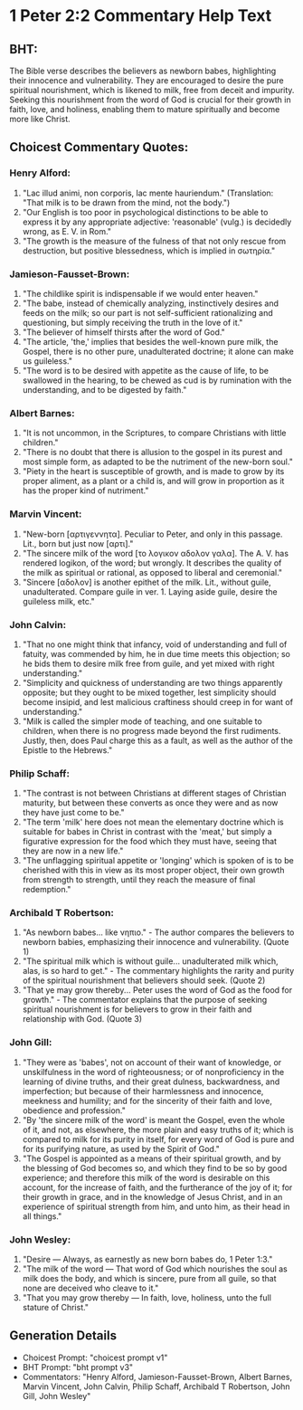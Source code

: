 # 1 Peter 2:2 Commentary Help Text

## BHT:
The Bible verse describes the believers as newborn babes, highlighting their innocence and vulnerability. They are encouraged to desire the pure spiritual nourishment, which is likened to milk, free from deceit and impurity. Seeking this nourishment from the word of God is crucial for their growth in faith, love, and holiness, enabling them to mature spiritually and become more like Christ.

## Choicest Commentary Quotes:
### Henry Alford:
1. "Lac illud animi, non corporis, lac mente hauriendum." (Translation: "That milk is to be drawn from the mind, not the body.")
2. "Our English is too poor in psychological distinctions to be able to express it by any appropriate adjective: 'reasonable' (vulg.) is decidedly wrong, as E. V. in Rom."
3. "The growth is the measure of the fulness of that not only rescue from destruction, but positive blessedness, which is implied in σωτηρία."

### Jamieson-Fausset-Brown:
1. "The childlike spirit is indispensable if we would enter heaven."
2. "The babe, instead of chemically analyzing, instinctively desires and feeds on the milk; so our part is not self-sufficient rationalizing and questioning, but simply receiving the truth in the love of it."
3. "The believer of himself thirsts after the word of God."
4. "The article, 'the,' implies that besides the well-known pure milk, the Gospel, there is no other pure, unadulterated doctrine; it alone can make us guileless."
5. "The word is to be desired with appetite as the cause of life, to be swallowed in the hearing, to be chewed as cud is by rumination with the understanding, and to be digested by faith."

### Albert Barnes:
1. "It is not uncommon, in the Scriptures, to compare Christians with little children."
2. "There is no doubt that there is allusion to the gospel in its purest and most simple form, as adapted to be the nutriment of the new-born soul."
3. "Piety in the heart is susceptible of growth, and is made to grow by its proper aliment, as a plant or a child is, and will grow in proportion as it has the proper kind of nutriment."

### Marvin Vincent:
1. "New-born [αρτιγεννητα]. Peculiar to Peter, and only in this passage. Lit., born but just now [αρτι]."
2. "The sincere milk of the word [το λογικον αδολον γαλα]. The A. V. has rendered logikon, of the word; but wrongly. It describes the quality of the milk as spiritual or rational, as opposed to liberal and ceremonial."
3. "Sincere [αδολον] is another epithet of the milk. Lit., without guile, unadulterated. Compare guile in ver. 1. Laying aside guile, desire the guileless milk, etc."

### John Calvin:
1. "That no one might think that infancy, void of understanding and full of fatuity, was commended by him, he in due time meets this objection; so he bids them to desire milk free from guile, and yet mixed with right understanding."
2. "Simplicity and quickness of understanding are two things apparently opposite; but they ought to be mixed together, lest simplicity should become insipid, and lest malicious craftiness should creep in for want of understanding."
3. "Milk is called the simpler mode of teaching, and one suitable to children, when there is no progress made beyond the first rudiments. Justly, then, does Paul charge this as a fault, as well as the author of the Epistle to the Hebrews."

### Philip Schaff:
1. "The contrast is not between Christians at different stages of Christian maturity, but between these converts as once they were and as now they have just come to be."
2. "The term 'milk' here does not mean the elementary doctrine which is suitable for babes in Christ in contrast with the 'meat,' but simply a figurative expression for the food which they must have, seeing that they are now in a new life."
3. "The unflagging spiritual appetite or 'longing' which is spoken of is to be cherished with this in view as its most proper object, their own growth from strength to strength, until they reach the measure of final redemption."

### Archibald T Robertson:
1. "As newborn babes... like νηπιο." - The author compares the believers to newborn babies, emphasizing their innocence and vulnerability. (Quote 1)
2. "The spiritual milk which is without guile... unadulterated milk which, alas, is so hard to get." - The commentary highlights the rarity and purity of the spiritual nourishment that believers should seek. (Quote 2)
3. "That ye may grow thereby... Peter uses the word of God as the food for growth." - The commentator explains that the purpose of seeking spiritual nourishment is for believers to grow in their faith and relationship with God. (Quote 3)

### John Gill:
1. "They were as 'babes', not on account of their want of knowledge, or unskilfulness in the word of righteousness; or of nonproficiency in the learning of divine truths, and their great dulness, backwardness, and imperfection; but because of their harmlessness and innocence, meekness and humility; and for the sincerity of their faith and love, obedience and profession."
2. "By 'the sincere milk of the word' is meant the Gospel, even the whole of it, and not, as elsewhere, the more plain and easy truths of it; which is compared to milk for its purity in itself, for every word of God is pure and for its purifying nature, as used by the Spirit of God."
3. "The Gospel is appointed as a means of their spiritual growth, and by the blessing of God becomes so, and which they find to be so by good experience; and therefore this milk of the word is desirable on this account, for the increase of faith, and the furtherance of the joy of it; for their growth in grace, and in the knowledge of Jesus Christ, and in an experience of spiritual strength from him, and unto him, as their head in all things."

### John Wesley:
1. "Desire — Always, as earnestly as new born babes do, 1 Peter 1:3."
2. "The milk of the word — That word of God which nourishes the soul as milk does the body, and which is sincere, pure from all guile, so that none are deceived who cleave to it."
3. "That you may grow thereby — In faith, love, holiness, unto the full stature of Christ."


## Generation Details
- Choicest Prompt: "choicest prompt v1"
- BHT Prompt: "bht prompt v3"
- Commentators: "Henry Alford, Jamieson-Fausset-Brown, Albert Barnes, Marvin Vincent, John Calvin, Philip Schaff, Archibald T Robertson, John Gill, John Wesley"
